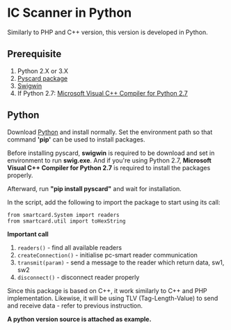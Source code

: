 # IC Scanner in Python

Similarly to PHP and C++ version, this version is developed in Python.

## Prerequisite
1. Python 2.X or 3.X
2. [Pyscard package](https://pypi.org/project/pyscard/)
  1. [Swigwin](http://www.swig.org/download.html)
  2. If Python 2.7: [Microsoft Visual C++ Compiler for Python 2.7](https://www.microsoft.com/en-us/download/details.aspx?id=44266)

## Python
Download [Python](https://www.python.org/downloads/windows/) and install normally.
Set the environment path so that command **'pip'** can be used to install packages.

Before installing pyscard, **swigwin** is required to be download and set in environment
to run **swig.exe**. And if you're using Python 2.7, **Microsoft Visual C++ Compiler
for Python 2.7** is required to install the packages properly.

Afterward, run **"pip install pyscard"** and wait for installation.

In the script, add the following to import the package to start using its call:

`from smartcard.System import readers`<br>
`from smartcard.util import toHexString`

**Important call**
1. `readers()` - find all available readers
2. `createConnection()` - initialise pc-smart reader communication
3. `transmit(param)` - send a message to the reader which return data, sw1, sw2
4. `disconnect()` - disconnect reader properly

Since this package is based on C++, it work similarly to C++ and PHP implementation.
Likewise, it will be using TLV (Tag-Length-Value) to send and receive data - refer
to previous instruction.

**A python version source is attached as example.**
